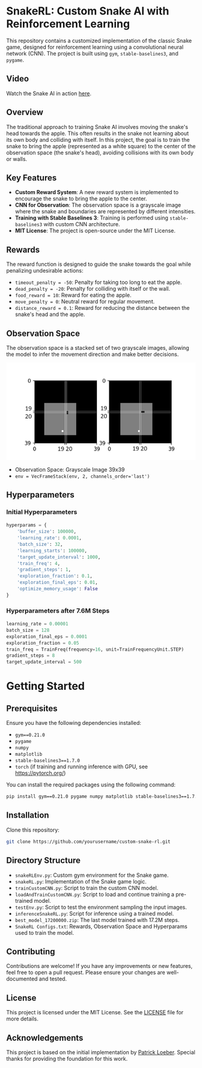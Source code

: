 # SnakeRL: Custom Snake AI with Reinforcement Learning

This repository contains a customized implementation of the classic Snake game, designed for reinforcement learning using a convolutional neural network (CNN). The project is built using `gym`, `stable-baselines3`, and `pygame`.

## Video

Watch the Snake AI in action [here](https://youtu.be/KlxuvUgSQRU).


## Overview

The traditional approach to training Snake AI involves moving the snake's head towards the apple. This often results in the snake not learning about its own body and colliding with itself. In this project, the goal is to train the snake to bring the apple (represented as a white square) to the center of the observation space (the snake's head), avoiding collisions with its own body or walls.

## Key Features

- **Custom Reward System**: A new reward system is implemented to encourage the snake to bring the apple to the center.
- **CNN for Observation**: The observation space is a grayscale image where the snake and boundaries are represented by different intensities.
- **Training with Stable Baselines 3**: Training is performed using `stable-baselines3` with custom CNN architecture.
- **MIT License**: The project is open-source under the MIT License.

## Rewards

The reward function is designed to guide the snake towards the goal while penalizing undesirable actions:

- `timeout_penalty = -50`: Penalty for taking too long to eat the apple.
- `dead_penalty = -20`: Penalty for colliding with itself or the wall.
- `food_reward = 10`: Reward for eating the apple.
- `move_penalty = 0`: Neutral reward for regular movement.
- `distance_reward = 0.1`: Reward for reducing the distance between the snake's head and the apple.

## Observation Space

The observation space is a stacked set of two grayscale images, allowing the model to infer the movement direction and make better decisions.

![Observation Space](ObservationSample.png)

- Observation Space: Grayscale Image 39x39
- `env = VecFrameStack(env, 2, channels_order='last')`

## Hyperparameters

### Initial Hyperparameters

```python
hyperparams = {
    'buffer_size': 100000,
    'learning_rate': 0.0001,
    'batch_size': 32,
    'learning_starts': 100000,
    'target_update_interval': 1000,
    'train_freq': 4,
    'gradient_steps': 1,
    'exploration_fraction': 0.1,
    'exploration_final_eps': 0.01,
    'optimize_memory_usage': False
}
```

### Hyperparameters after 7.6M Steps

```python
learning_rate = 0.00001
batch_size = 128
exploration_final_eps = 0.0001
exploration_fraction = 0.05
train_freq = TrainFreq(frequency=16, unit=TrainFrequencyUnit.STEP)
gradient_steps = 8
target_update_interval = 500
```

# Getting Started

## Prerequisites

Ensure you have the following dependencies installed:

- `gym==0.21.0`
- `pygame`
- `numpy`
- `matplotlib`
- `stable-baselines3==1.7.0`
- `torch` (if training and running inference with GPU, see https://pytorch.org/)

You can install the required packages using the following command:

```bash
pip install gym==0.21.0 pygame numpy matplotlib stable-baselines3==1.7.0 torch
```

## Installation

Clone this repository:


```bash
git clone https://github.com/yourusername/custom-snake-rl.git
```

## Directory Structure

- `snakeRLEnv.py`: Custom gym environment for the Snake game.
- `snakeRL.py`: Implementation of the Snake game logic.
- `trainCustomCNN.py`: Script to train the custom CNN model.
- `loadAndTrainCustomCNN.py`: Script to load and continue training a pre-trained model.
- `testEnv.py`: Script to test the environment sampling the input images.
- `inferenceSnakeRL.py`: Script for inference using a trained model.
- `best_model_17200000.zip`: The last model trained with 17.2M steps.
- `SnakeRL Configs.txt`: Rewards, Observation Space and Hyperparams used to train the model.

## Contributing

Contributions are welcome! If you have any improvements or new features, feel free to open a pull request. Please ensure your changes are well-documented and tested.

## License

This project is licensed under the MIT License. See the [LICENSE](LICENSE) file for more details.

## Acknowledgements

This project is based on the initial implementation by [Patrick Loeber](https://github.com/patrickloeber/snake-ai-pytorch). Special thanks for providing the foundation for this work.
